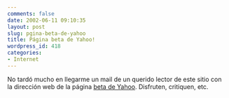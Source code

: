 ```yaml
---
comments: false
date: 2002-06-11 09:10:35
layout: post
slug: pgina-beta-de-yahoo
title: Página beta de Yahoo!
wordpress_id: 418
categories:
- Internet
---
```


No tardó mucho en llegarme un mail de un querido lector de este sitio con la dirección web de la página [beta de Yahoo](http://www.yahoo.com/beta.html). Disfruten, critiquen, etc.




 
